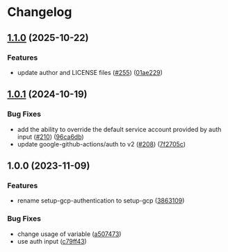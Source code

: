 # Changelog

## [1.1.0](https://github.com/abinnovision/actions/compare/setup-gcp-source-v1.0.1...setup-gcp-source-v1.1.0) (2025-10-22)


### Features

* update author and LICENSE files ([#255](https://github.com/abinnovision/actions/issues/255)) ([01ae229](https://github.com/abinnovision/actions/commit/01ae229ceab3629ecbc163e393d6135b5bb35de2))

## [1.0.1](https://github.com/abinnovision/actions/compare/setup-gcp-source-v1.0.0...setup-gcp-source-v1.0.1) (2024-10-19)


### Bug Fixes

* add the ability to override the default service account provided by auth input ([#210](https://github.com/abinnovision/actions/issues/210)) ([96ca6db](https://github.com/abinnovision/actions/commit/96ca6dbd721cedd2719b60775d426a3bfa7bac5f))
* update google-github-actions/auth to v2 ([#208](https://github.com/abinnovision/actions/issues/208)) ([7f2705c](https://github.com/abinnovision/actions/commit/7f2705cea1c0180947087b3c340aaffafe63bcd7))

## 1.0.0 (2023-11-09)


### Features

* rename setup-gcp-authentication to setup-gcp ([3863109](https://github.com/abinnovision/actions/commit/386310986cb8f7000b18f3d7c2b587a058239e5b))


### Bug Fixes

* change usage of variable ([a507473](https://github.com/abinnovision/actions/commit/a5074734e9b542f792a6183a6915f639e1359c23))
* use auth input ([c79ff43](https://github.com/abinnovision/actions/commit/c79ff4301fc369c840c7411447714bf628b074d6))

